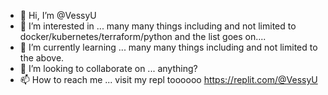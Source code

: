 - 👋 Hi, I’m @VessyU
- 👀 I’m interested in ... many many things including and not limited to docker/kubernetes/terraform/python and the list goes on....
- 🌱 I’m currently learning ... many many things including and not limited to the above.
- 💞️ I’m looking to collaborate on ... anything? 
- 📫 How to reach me ... visit my repl toooooo https://replit.com/@VessyU

<!---
VessyU/VessyU is a ✨ special ✨ repository because its `README.md` (this file) appears on your GitHub profile.
You can click the Preview link to take a look at your changes.
--->
